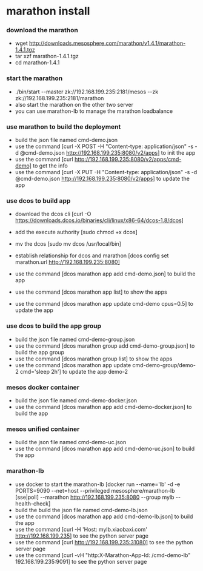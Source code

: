 # marathon install

### download the marathon
- wget http://downloads.mesosphere.com/marathon/v1.4.1/marathon-1.4.1.tgz
- tar xzf marathon-1.4.1.tgz
- cd marathon-1.4.1

### start the marathon
- ./bin/start --master zk://192.168.199.235:2181/mesos --zk zk://192.168.199.235:2181/marathon
- also start the marathon on the other two server
- you can use marathon-lb to manage the marathon loadbalance

### use marathon to build the deployment
- build the json file named cmd-demo.json
- use the command  [curl -X POST -H "Content-type: application/json" -s -d @cmd-demo.json http://192.168.199.235:8080/v2/apps] to init the app
- use the command [curl  http://192.168.199.235:8080/v2/apps/cmd-demo] to get the info
- use the command [curl -X PUT -H "Content-type: application/json" -s -d @cmd-demo.json http://192.168.199.235:8080/v2/apps] to update the app

### use dcos to build app

- download the dcos cli [curl -O https://downloads.dcos.io/binaries/cli/linux/x86-64/dcos-1.8/dcos]

- add the execute authority [sudo chmod +x dcos]

- mv the dcos [sudo mv dcos /usr/local/bin]

- establish relationship for dcos and marathon [dcos config set marathon.url  http://192.168.199.235:8080]

- use the command [dcos marathon app add cmd-demo.json] to build the app

- use the command [dcos marathon app list] to show the apps

- use the command [dcos marathon app update cmd-demo cpus=0.5] to update the app

### use dcos to build the app group
- build the json file named cmd-demo-group.json
- use the command [dcos marathon group add cmd-demo-group.json] to build the app group
- use the command [dcos marathon group list] to show the apps
- use the command [dcos marathon app update cmd-demo-group/demo-2 cmd='sleep 2h'] to update the app demo-2


### mesos docker container

- build the json file named cmd-demo-docker.json
- use the command [dcos marathon app add cmd-demo-docker.json] to build the app

### mesos unified container
- build the json file named cmd-demo-uc.json
- use the command [dcos marathon app add cmd-demo-uc.json] to build the app

### marathon-lb
- use docker to start the marathon-lb [docker run --name='lb' -d -e PORTS=9090 --net=host --privileged mesosphere/marathon-lb [sse|poll] --marathon http://192.168.199.235:8080 --group mylb --health-check]
- build the build the json file named cmd-demo-lb.json
- use the command [dcos marathon app add cmd-demo-lb.json] to build the app
- use the command [curl -H 'Host: mylb.xiaobaxi.com' http://192.168.199.235] to see the python server page
- use the command [curl  http://192.168.199.235:31080] to see the python server page
- use the command [curl -vH "http:X-Marathon-App-Id: /cmd-demo-lb" 192.168.199.235:9091] to see the python server page